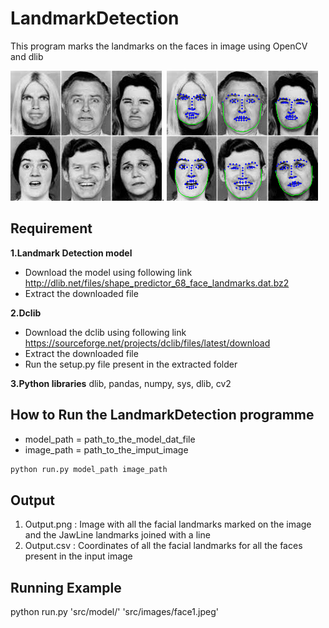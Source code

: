 # LandmarkDetection
This program marks the landmarks on the faces in image using OpenCV and dlib

![](/src/images/face_m.jpeg). 
![](/src/images/face_m_o.jpeg)

## Requirement
**1.Landmark Detection model**
* Download the model using following link http://dlib.net/files/shape_predictor_68_face_landmarks.dat.bz2
* Extract the downloaded file

**2.Dclib**
* Download the dclib using following link https://sourceforge.net/projects/dclib/files/latest/download
* Extract the downloaded file
* Run the setup.py file present in the extracted folder

**3.Python libraries**
dlib, pandas, numpy, sys, dlib, cv2

## How to Run the LandmarkDetection programme
* model_path = path_to_the_model_dat_file
* image_path = path_to_the_imput_image
```bash
python run.py model_path image_path
```


## Output
1. Output.png : Image with all the facial landmarks marked on the image and the JawLine landmarks joined with a line
2. Output.csv : Coordinates of all the facial landmarks for all the faces present in the input image


## Running Example
python run.py 'src/model/' 'src/images/face1.jpeg'
